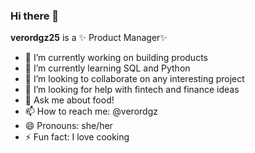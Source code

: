 ### Hi there 👋


**verordgz25** is a ✨ Product Manager✨ 

- 🔭 I’m currently working on building products
- 🌱 I’m currently learning SQL and Python
- 👯 I’m looking to collaborate on any interesting project
- 🤔 I’m looking for help with fintech and finance ideas
- 💬 Ask me about food!
- 📫 How to reach me: @verordgz
- 😄 Pronouns: she/her
- ⚡ Fun fact: I love cooking

